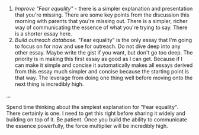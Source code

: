1. *Improve "Fear equality"* - there is a simpler explanation and presentation that you're missing. There are some key points from the discussion this morning with parents that you're missing out. There is a simpler, richer way of communicating the essence of what you're trying to say. There is a shorter essay here.
2. *Build outreach database.* "Fear equality" is the only essay that I'm going to focus on for now and use for outreach. Do not dive deep into any other essay. Maybe write the gist if you want, but don't go too deep. The priority is in making this first essay as good as I can get. Because if I can make it simple and concise it automatically makes all essays derived from this essay much simpler and concise because the starting point is that way. The leverage from doing one thing well before moving onto the next thing is incredibly high.

...

Spend time thinking about the simplest explanation for "Fear equality". There certainly is one. I need to get this right before sharing it widely and building on top of it. Be patient. Once you build the ability to communicate the essence powerfully, the force multiplier will be incredibly high. 

